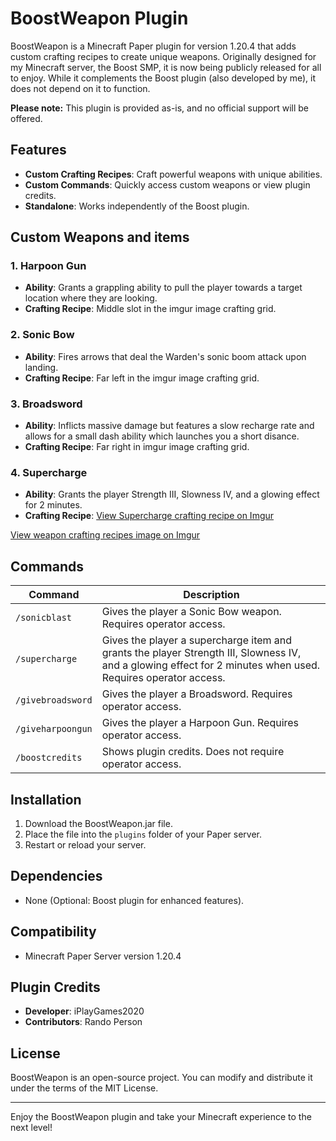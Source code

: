 # BoostWeapon Plugin

BoostWeapon is a Minecraft Paper plugin for version 1.20.4 that adds custom crafting recipes to create unique weapons. Originally designed for my Minecraft server, the Boost SMP, it is now being publicly released for all to enjoy. While it complements the Boost plugin (also developed by me), it does not depend on it to function.

**Please note:** This plugin is provided as-is, and no official support will be offered.

## Features

- **Custom Crafting Recipes**: Craft powerful weapons with unique abilities.
- **Custom Commands**: Quickly access custom weapons or view plugin credits.
- **Standalone**: Works independently of the Boost plugin.

## Custom Weapons and items

### 1. Harpoon Gun
- **Ability**: Grants a grappling ability to pull the player towards a target location where they are looking.
- **Crafting Recipe**: Middle slot in the imgur image crafting grid.

### 2. Sonic Bow
- **Ability**: Fires arrows that deal the Warden's sonic boom attack upon landing.
- **Crafting Recipe**: Far left in the imgur image crafting grid.

### 3. Broadsword
- **Ability**: Inflicts massive damage but features a slow recharge rate and allows for a small dash ability which launches you a short disance.
- **Crafting Recipe**: Far right in imgur image crafting grid.

### 4. Supercharge
- **Ability**: Grants the player Strength III, Slowness IV, and a glowing effect for 2 minutes.
- **Crafting Recipe**: [View Supercharge crafting recipe on Imgur](https://imgur.com/a/UosFTRP)

[View weapon crafting recipes image on Imgur](https://imgur.com/a/Wm8BopO)

## Commands

| Command              | Description                                                                 |
|----------------------|-----------------------------------------------------------------------------|
| `/sonicblast`        | Gives the player a Sonic Bow weapon. Requires operator access.                                       |
| `/supercharge`       | Gives the player a supercharge item and grants the player Strength III, Slowness IV, and a glowing effect for 2 minutes when used. Requires operator access.   |
| `/givebroadsword`    | Gives the player a Broadsword. Requires operator access.                                               |
| `/giveharpoongun`    | Gives the player a Harpoon Gun. Requires operator access.                                            |
| `/boostcredits`      | Shows plugin credits. Does not require operator access.                   |

## Installation

1. Download the BoostWeapon.jar file.
2. Place the file into the `plugins` folder of your Paper server.
3. Restart or reload your server.

## Dependencies

- None (Optional: Boost plugin for enhanced features).

## Compatibility

- Minecraft Paper Server version 1.20.4

## Plugin Credits

- **Developer**: iPlayGames2020
- **Contributors**: Rando Person

## License

BoostWeapon is an open-source project. You can modify and distribute it under the terms of the MIT License.

---

Enjoy the BoostWeapon plugin and take your Minecraft experience to the next level!
